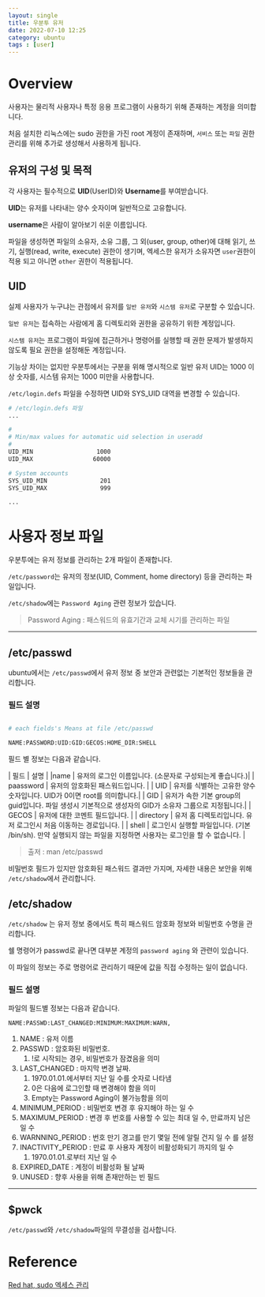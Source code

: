 ```yaml
---
layout: single
title: 우분투 유저
date: 2022-07-10 12:25
category: ubuntu
tags : [user]
---
```


# Overview

사용자는 물리적 사용자나 특정 응용 프로그램이 사용하기 위해 존재하는 계정을 의미합니다.<br/>

처음 설치한 리눅스에는 sudo 권한을 가진 root 계정이 존재하며, `서비스` 또는 `파일` 권한 관리를 위해 추가로 생성해서 사용하게 됩니다.

## 유저의 구성 및 목적

각 사용자는 필수적으로 **UID**(UserID)와 **Username**를 부여받습니다.

**UID**는 유저를 나타내는 양수 숫자이며 일반적으로 고유합니다.

 **username**은 사람이 알아보기 쉬운 이름입니다.

 파일을 생성하면 파일의 소유자, 소유 그룹, 그 외(user, group, other)에 대해 읽기, 쓰기, 실행(read, write, execute) 권한이 생기며, 엑세스한 유저가 소유자면 `user`권한이 적용 되고 아니면 `other` 권한이 적용됩니다.

## UID

실제 사용자가 누구냐는 관점에서 유저를 `일반 유저`와 `시스템 유저`로 구분할 수 있습니다.

`일반 유저`는 접속하는 사람에게 홈 디렉토리와 권한을 공유하기 위한 계정입니다.

`시스템 유저`는 프로그램이 파일에 접근하거나 명령어를 실행할 때 권한 문제가 발생하지 않도록 필요 권한을 설정해둔 계정입니다.

기능상 차이는 없지만 우분투에서는 구분을 위해 명시적으로 일반 유저 UID는 1000 이상 숫자를, 시스템 유저는 1000 미만을 사용합니다.

`/etc/login.defs` 파일을 수정하면 UID와 SYS_UID 대역을 변경할 수 있습니다.

```bash
# /etc/login.defs 파일
...

#
# Min/max values for automatic uid selection in useradd
#
UID_MIN                  1000
UID_MAX                 60000

# System accounts
SYS_UID_MIN               201
SYS_UID_MAX               999

...

```

# 사용자 정보 파일

우분투에는 유저 정보를 관리하는 2개 파일이 존재합니다.

`/etc/password`는 유저의 정보(UID, Comment, home directory) 등을 관리하는 파일입니다.

`/etc/shadow`에는 `Password Aging` 관련 정보가 있습니다.

> Password Aging : 패스워드의 유효기간과 교체 시기를 관리하는 파일

---


## /etc/passwd

ubuntu에서는 `/etc/passwd`에서 유저 정보 중 보안과 관련없는 기본적인 정보들을 관리합니다.


### 필드 설명

```bash

# each fields's Means at file /etc/passwd

NAME:PASSWORD:UID:GID:GECOS:HOME_DIR:SHELL

```

 필드 별 정보는 다음과 같습니다.

| 필드 | 설명 |
|name | 유저의 로그인 이름입니다. (소문자로 구성되는게 좋습니다.)|
| paassword | 유저의 암호화된 패스워드입니다. |
| UID | 유저를 식별하는 고유한 양수 숫자입니다. UID가 0이면 root를 의미합니다.|
| GID | 유저가 속한 기본 group의 guid입니다. 파일 생성시 기본적으로 생성자의 GID가 소유자 그룹으로 지정됩니다.|
| GECOS | 유저에 대한 코멘트 필드입니다. |
| directory | 유저 홈 디렉토리입니다. 유저 로그인시 처음 이동하는 경로입니다. |
| shell | 로그인시 실행할 파일입니다. (기본 /bin/sh). 만약 실행되지 않는 파일을 지정하면 사용자는 로그인을 할 수 없습니다. |

> 출저 : man /etc/passwd

비밀번호 필드가 있지만 암호화된 패스워드 결과만 가지며, 자세한 내용은 보안을 위해 `/etc/shadow`에서 관리합니다.

## /etc/shadow

`/etc/shadow` 는 유저 정보 중에서도 특히 패스워드 암호화 정보와 비밀번호 수명을 관리합니다.

쉘 명령어가 passwd로 끝나면 대부분 계정의 `password aging` 와 관련이 있습니다.

이 파일의 정보는 주로 명령어로 관리하기 때문에 값을 직접 수정하는 일이 없습니다.

### 필드 설명

파일의 필드별 정보는 다음과 같습니다.

```console
NAME:PASSWD:LAST_CHANGED:MINIMUM:MAXIMUM:WARN, 
```

1. NAME : 유저 이름
2. PASSWD : 암호화된 비밀번호.
   1. !로 시작되는 경우, 비밀번호가 잠겼음을 의미
3. LAST_CHANGED : 마지막 변경 날짜.
   1. 1970.01.01.에서부터 지난 일 수를 숫자로 나타냄
   2. 0은 다음에 로그인할 때 변경해야 함을 의미
   3. Empty는 Password Aging이 불가능함을 의미
4. MINIMUM_PERIOD : 비밀번호 변경 후 유지해야 하는 일 수
5. MAXIMUM_PERIOD : 변경 후 번호를 사용할 수 있는 최대 일 수, 만료까지 남은 일 수
6. WARNNING_PERIOD : 번호 만기 경고를 만기 몇일 전에 알릴 건지 일 수 를 설정
7. INACTIVITY_PERIOD : 만료 후 사용자 계정이 비활성화되기 까지의 일 수
   1. 1970.01.01.로부터 지난 일 수
8. EXPIRED_DATE : 계정이 비활성화 될 날짜
9. UNUSED : 향후 사용을 위해 존재만하는 빈 필드

---


## $pwck

`/etc/passwd`와 `/etc/shadow`파일의 무결성을 검사합니다.

# Reference

[Red hat, sudo 엑세스 관리](https://access.redhat.com/documentation/en-us/red_hat_enterprise_linux/8/html/configuring_basic_system_settings/managing-sudo-access_configuring-basic-system-settings)